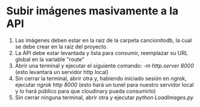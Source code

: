 # Subir imágenes masivamente a la API
1. Las imágenes deben estar en la raiz de la carpeta cancionitodb, la cual se debe crear en la raíz del proyecto.
2. La API debe estar levantada y lista para consumir, reemplazar su URL global en la variable "route"
3. Abrir una terminal y ejecutar el siguiente comando: *-m http.server 8000* (esto levantará un servidor http local)
4. Sin cerrar la terminal, abrir otra y, habiendo iniciado sesión en ngrok, ejecutar *ngrok http 8000* (esto hará un tunel para nuestro servidor local y lo hará público para que cloudinary pueda consumirlo)
5. Sin cerrar ninguna terminal, abrir otra y ejecutar *python LoadImages.py*

